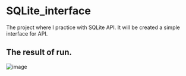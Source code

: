 # SQLite_interface
The project where I practice with SQLite API. It will be created a simple interface for API.

## The result of run.
![image](https://user-images.githubusercontent.com/34779566/128610251-0ecc0800-54f4-48e3-8863-541b319e2889.png)
